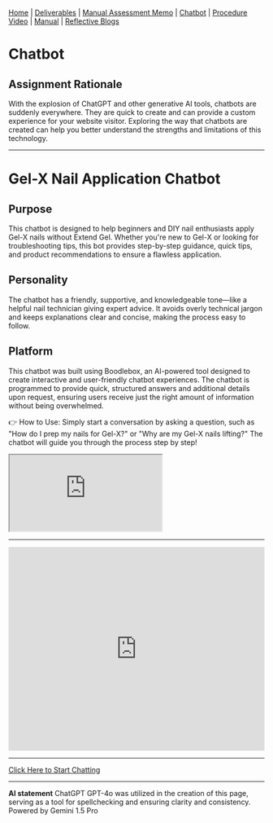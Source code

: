 [Home](index.md) | [Deliverables](deliverables.md) | [Manual Assessment Memo](manual_assessment_memo.md) | [Chatbot](chatbot.md) | [Procedure Video](procedure_video.md) | [Manual](manual.md) | [Reflective Blogs](reflective_blogs.md)

# Chatbot
## Assignment Rationale
With the explosion of ChatGPT and other generative AI tools, chatbots are suddenly everywhere. They are quick to create and can provide a custom experience for your website visitor. Exploring the way that chatbots are created can help you better understand the strengths and limitations of this technology.

---
# Gel-X Nail Application Chatbot
## Purpose
This chatbot is designed to help beginners and DIY nail enthusiasts apply Gel-X nails without Extend Gel. Whether you're new to Gel-X or looking for troubleshooting tips, this bot provides step-by-step guidance, quick tips, and product recommendations to ensure a flawless application. 

## Personality
The chatbot has a friendly, supportive, and knowledgeable tone—like a helpful nail technician giving expert advice. It avoids overly technical jargon and keeps explanations clear and concise, making the process easy to follow.

## Platform
This chatbot was built using Boodlebox, an AI-powered tool designed to create interactive and user-friendly chatbot experiences. The chatbot is programmed to provide quick, structured answers and additional details upon request, ensuring users receive just the right amount of information without being overwhelmed.

👉 How to Use: Simply start a conversation by asking a question, such as "How do I prep my nails for Gel-X?" or "Why are my Gel-X nails lifting?" The chatbot will guide you through the process step by step! 

<iframe src="https://box.boodle.ai/a/@GelXChatbot"></iframe>

---

<iframe src="https://box.boodle.ai/c/def90d16-1ed3-40fd-a5e1-2169a2265fdb" width="100%" height="400" frameborder="0" scrolling="no"></iframe>

---

[Click Here to Start Chatting](https://box.boodle.ai/c/def90d16-1ed3-40fd-a5e1-2169a2265fdb)

---

**AI statement**
ChatGPT GPT-4o was utilized in the creation of this page, serving as a tool for spellchecking and ensuring clarity and consistency.
Powered by Gemini 1.5 Pro 
